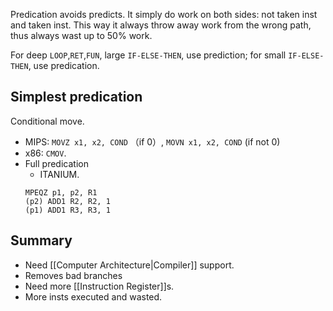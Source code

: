 Predication avoids predicts. It simply do work on both sides: not taken inst and taken inst. This way it always throw away work from the wrong path, thus always wast up to 50% work.

For deep `LOOP`,`RET`,`FUN`, large `IF-ELSE-THEN`, use prediction; 
for small `IF-ELSE-THEN`, use predication.

## Simplest predication
Conditional move. 
-	MIPS: `MOVZ x1, x2, COND` （if 0）, `MOVN x1, x2, COND` (if not 0)
-	x86: `CMOV`.
-	Full predication
	-	ITANIUM.
	```
	MPEQZ p1, p2, R1
	(p2) ADD1 R2, R2, 1
	(p1) ADD1 R3, R3, 1
	```


## Summary
-	Need [[Computer Architecture|Compiler]] support.
-	Removes bad branches
-	Need more [[Instruction Register]]s.
-	More insts executed and wasted.